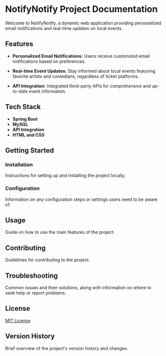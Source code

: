 # NotifyNotify Project Documentation

Welcome to NotifyNotify, a dynamic web application providing personalized email notifications and real-time updates on local events.

## Features

- **Personalized Email Notifications:**
  Users receive customized email notifications based on preferences.

- **Real-time Event Updates:**
  Stay informed about local events featuring favorite artists and comedians, regardless of ticket platforms.

- **API Integration:**
  Integrated third-party APIs for comprehensive and up-to-date event information.

## Tech Stack

- **Spring Boot**
- **MySQL**
- **API Integration**
- **HTML and CSS**

## Getting Started

### Installation

Instructions for setting up and installing the project locally.

### Configuration

Information on any configuration steps or settings users need to be aware of.

## Usage

Guide on how to use the main features of the project.

## Contributing

Guidelines for contributing to the project.

## Troubleshooting

Common issues and their solutions, along with information on where to seek help or report problems.

## License

[MIT License](LICENSE)

## Version History

Brief overview of the project's version history and changes.

